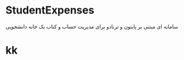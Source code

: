 # StudentExpenses
سامانه ای مبتنی بر پایتون و ترنادو برای مدیریت حساب و کتاب یک خانه دانشجویی 
# kk
